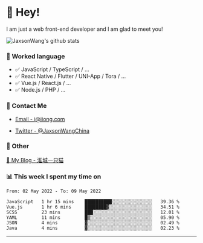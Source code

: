 # 👋 Hey!

I am just a web front-end developer and I am glad to meet you!

![JaxsonWang's github stats](https://github-readme-stats.vercel.app/api?username=JaxsonWang&&show_icons=true&&title_color=1abc9c&&icon_color=1abc9c)


### 📝 Worked language

- ✅ JavaScript / TypeScript / ...
- ✅ React Native / Flutter / UNI-App / Tora / ...
- ✅ Vue.js / React.js / ...
- ✅ Node.js / PHP / ...

### 📮 Contact Me

- [Email - i@iiong.com](mailto:i@iiong.com)

- [Twitter - @JaxsonWangChina](https://twitter.com/JaxsonWangChina)

### 🤪 Other

[📌 My Blog - 淮城一只猫](https://iiong.com)

### 📊 This week I spent my time on

<!--START_SECTION:waka-->

```text
From: 02 May 2022 - To: 09 May 2022

JavaScript   1 hr 15 mins    ██████████░░░░░░░░░░░░░░░   39.36 %
Vue.js       1 hr 6 mins     ████████▓░░░░░░░░░░░░░░░░   34.51 %
SCSS         23 mins         ███░░░░░░░░░░░░░░░░░░░░░░   12.01 %
YAML         11 mins         █▒░░░░░░░░░░░░░░░░░░░░░░░   05.90 %
JSON         4 mins          ▓░░░░░░░░░░░░░░░░░░░░░░░░   02.49 %
Java         4 mins          ▓░░░░░░░░░░░░░░░░░░░░░░░░   02.23 %
```

<!--END_SECTION:waka-->

---
